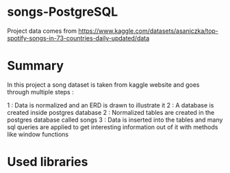 # songs-PostgreSQL
Project data comes from https://www.kaggle.com/datasets/asaniczka/top-spotify-songs-in-73-countries-daily-updated/data
# Summary
In this project a song dataset is taken from kaggle website and goes through multiple steps :

1 : Data is normalized and an ERD is drawn to illustrate it
2 : A database is created inside postgres database 
2 : Normalized tables are created in the postgres database called songs 
3 : Data is inserted into the tables and many sql queries are applied to get interesting information 
out of it with methods like window functions
# Used libraries 

